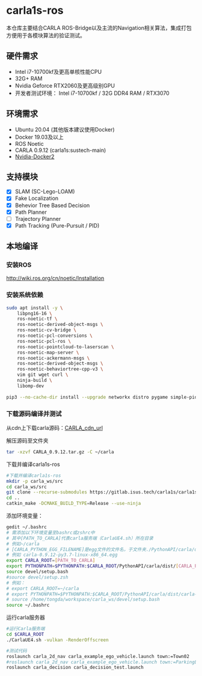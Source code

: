 # carla1s-ros

本仓库主要结合CARLA ROS-Bridge以及主流的Navigation相关算法，集成打包方便用于各模块算法的验证测试。

## 硬件需求

* Intel i7-10700kf及更高单核性能CPU 
* 32G+ RAM
* Nvidia Geforce RTX2060及更高级别GPU
* 开发者测试环境： Intel i7-10700kf / 32G DDR4 RAM / RTX3070

## 环境需求

* Ubuntu 20.04 (其他版本建议使用Docker)
* Docker 19.03及以上
* ROS Noetic
* CARLA 0.9.12 (carla1s:sustech-main)
* [Nvidia-Docker2](https://github.com/NVIDIA/nvidia-docker)

## 支持模块

- [x] SLAM (SC-Lego-LOAM)
- [x] Fake Localization 
- [x] Behevior Tree Based Decision
- [x] Path Planner
- [ ] Trajectory Planner
- [x] Path Tracking (Pure-Pursuit / PID)

## 本地编译

### 安装ROS

http://wiki.ros.org/cn/noetic/Installation

### 安装系统依赖

```bash
sudo apt install -y \
    libpng16-16 \
    ros-noetic-tf \
    ros-noetic-derived-object-msgs \
    ros-noetic-cv-bridge \
    ros-noetic-pcl-conversions \
    ros-noetic-pcl-ros \
    ros-noetic-pointcloud-to-laserscan \
    ros-noetic-map-server \
    ros-noetic-ackermann-msgs \
    ros-noetic-derived-object-msgs \
    ros-noetic-behaviortree-cpp-v3 \
    vim git wget curl \
    ninja-build \
    libomp-dev
    
pip3 --no-cache-dir install --upgrade networkx distro pygame simple-pid numpy==1.18.4 transforms3d pep8 autopep8 cmake_format==0.6.11 pylint pexpect scipy empy catkin_pkg netifaces defusedxml
```

### 下载源码编译并测试

从cdn上下载carla源码：[CARLA_cdn_url](http://cdn.isus.tech/cdn/carla/carla/)

解压源码至文件夹

```bash
tar -xzvf CARLA_0.9.12.tar.gz -C ~/carla
```

下载并编译carla1s-ros

```bash
#下载并编译carla1s-ros
mkdir -p carla_ws/src
cd carla_ws/src
git clone --recurse-submodules https://gitlab.isus.tech/carla1s/carla1s-ros.git
cd ..
catkin_make -DCMAKE_BUILD_TYPE=Release --use-ninja
```

添加环境变量：

```bash
gedit ~/.bashrc
# 需添加以下环境变量至bashrc或zshrc中
# 其中[PATH_TO_CARLA]代表carla服务端（CarlaUE4.sh）所在目录
# 例如~/carla
# [CARLA_PYTHON_EGG_FILENAME]是egg文件的文件名，于文件夹./PythonAPI/carla/dist/
# 例如 carla-0.9.12-py3.7-linux-x86_64.egg
export CARLA_ROOT=[PATH_TO_CARLA]
export PYTHONPATH=$PYTHONPATH:$CARLA_ROOT/PythonAPI/carla/dist/[CARLA_PYTHON_EGG_FILENAME]:$CARLA_ROOT/PythonAPI/carla/
source devel/setup.bash
#source devel/setup.zsh
# 例如：
# export CARLA_ROOT=~/carla
# export PYTHONPATH=$PYTHONPATH:$CARLA_ROOT/PythonAPI/carla/dist/carla-0.9.12-py3.7-linux-x86_64.egg:$CARLA_ROOT/PythonAPI/carla/
# source /home/tongda/workspace/carla_ws/devel/setup.bash
source ~/.bashrc
```

运行carla服务器

```bash
#运行Carla服务端
cd $CARLA_ROOT
./CarlaUE4.sh -vulkan -RenderOffscreen

#测试代码
roslaunch carla_2d_nav carla_example_ego_vehicle.launch town:=Town02
#roslaunch carla_2d_nav carla_example_ego_vehicle.launch town:=ParkingLot
roslaunch carla_decision carla_decision_test.launch
```

